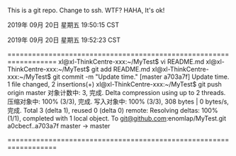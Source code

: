 This is a git repo.
Change to ssh. WTF?
HAHA, It's ok!


2019年 09月 20日 星期五 19:50:15 CST

2019年 09月 20日 星期五 19:52:23 CST

==================================================================
xl@xl-ThinkCentre-xxx:~/MyTest$ vi README.md 
xl@xl-ThinkCentre-xxx:~/MyTest$ git add README.md 
xl@xl-ThinkCentre-xxx:~/MyTest$ git commit -m "Update time."
[master a703a7f] Update time.
 1 file changed, 2 insertions(+)
xl@xl-ThinkCentre-xxx:~/MyTest$ git push origin master
对象计数中: 3, 完成.
Delta compression using up to 2 threads.
压缩对象中: 100% (3/3), 完成.
写入对象中: 100% (3/3), 308 bytes | 0 bytes/s, 完成.
Total 3 (delta 1), reused 0 (delta 0)
remote: Resolving deltas: 100% (1/1), completed with 1 local object.
To git@github.com:enomlap/MyTest.git
   a0cbecf..a703a7f  master -> master


==================================================================


